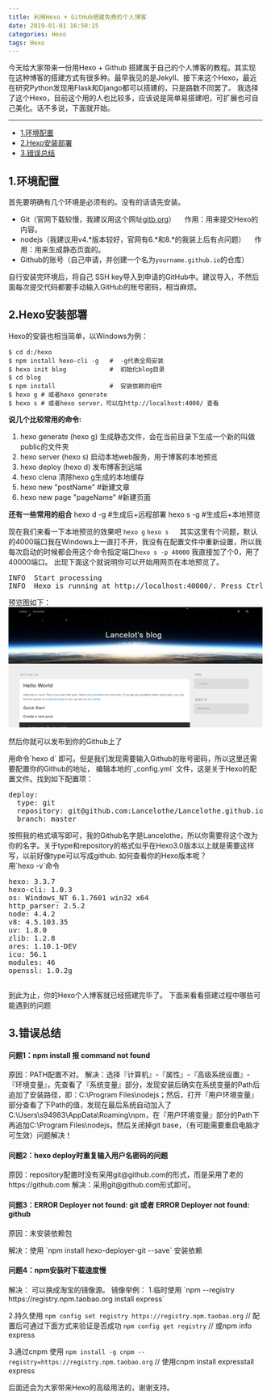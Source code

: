 ```yaml
---
title: 利用Hexo + GitHub搭建免费的个人博客
date: 2019-01-01 16:50:15
categories: Hexo
tags: Hexo
---
```


<p>今天给大家带来一份用Hexo + Github 搭建属于自己的个人博客的教程。其实现在这种博客的搭建方式有很多种。最早我见的是Jekyll、接下来这个Hexo，最近在研究Python发现用Flask和Django都可以搭建的，只是路数不同罢了。
我选择了这个Hexo，目前这个用的人也比较多，应该说是简单易搭建吧，可扩展也可自己美化。话不多说，下面就开始。</p>


----------
* [1.环境配置](#1)
* [2.Hexo安装部署](#2)
* [3.错误总结](#3)


<h2 id="1">1.环境配置</h2>
首先要明确有几个环境是必须有的。没有的话请先安装。

- Git（官网下载较慢，我建议用这个网址[gitb,org](http://gitb.org/)）
　作用：用来提交Hexo的内容。
- nodejs（我建议用v4.\*版本较好，官网有6.\*和8.\*的我装上后有点问题）
　作用：用来生成静态页面的。
- Github的账号（自己申请，并创建一个名为`yourname.github.io`的仓库）

自行安装完环境后，将自己 SSH key导入到申请的GitHub中。建议导入，不然后面每次提交代码都要手动输入GitHub的账号密码，相当麻烦。

<h2 id="2">2.Hexo安装部署</h2>
Hexo的安装也相当简单，以Windows为例：
<pre><code class="bash">$ cd d:/hexo
$ npm install hexo-cli -g   #  -g代表全局安装
$ hexo init blog            #  初始化blog目录
$ cd blog
$ npm install               #  安装依赖的组件
$ hexo g # 或者hexo generate
$ hexo s # 或者hexo server，可以在http://localhost:4000/ 查看</code></pre>
<b>说几个比较常用的命令:</b>

1. hexo generate (hexo g) 生成静态文件，会在当前目录下生成一个新的叫做public的文件夹
2. hexo server (hexo s) 启动本地web服务，用于博客的本地预览
3. hexo deploy (hexo d) 发布博客到远端
4. hexo clena 清除hexo g生成的本地缓存
5. hexo new "postName" #新建文章
6. hexo new page "pageName" #新建页面

<b>还有一些常用的组合</b>
hexo d -g #生成后+远程部署
hexo s -g #生成后+本地预览

现在我们来看一下本地预览的效果吧
`hexo g`
`hexo s`
　
其实这里有个问题，默认的4000端口我在Windows上一直打不开，我没有在配置文件中重新设置，所以我每次启动的时候都会用这个命令指定端口`hexo s -p 40000` 我直接加了个0，用了40000端口。
出现下面这个就说明你可以开始用网页在本地预览了。
<pre>INFO  Start processing
INFO  Hexo is running at http://localhost:40000/. Press Ctrl+C to stop.
</pre>
预览图如下：
![预览效果](/images/20170703161639.png)

<p>然后你就可以发布到你的Github上了</p>
用命令`hexo d` 即可。但是我们发现需要输入Github的账号密码，所以这里还需要配置你的Github的地址，
编辑本地的`_config.yml` 文件，这是关于Hexo的配置文件。找到如下配置项：
<pre>deploy:
  type: git
  repository: git@github.com:Lancelothe/Lancelothe.github.io.git
  branch: master
</pre>
按照我的格式填写即可，我的Github名字是Lancelothe，所以你需要将这个改为你的名字。关于type和repository的格式似乎在Hexo3.0版本以上就是需要这样写，以前好像type可以写成github.
如何查看你的Hexo版本呢？
　　<br/>用`hexo -v`命令
<pre>hexo: 3.3.7
hexo-cli: 1.0.3
os: Windows_NT 6.1.7601 win32 x64
http_parser: 2.5.2
node: 4.4.2
v8: 4.5.103.35
uv: 1.8.0
zlib: 1.2.8
ares: 1.10.1-DEV
icu: 56.1
modules: 46
openssl: 1.0.2g

</pre>
<p>到此为止，你的Hexo个人博客就已经搭建完毕了。
下面来看看搭建过程中哪些可能遇到的问题</p>

<h2 id="3">3.错误总结</h2>
<h4>问题1：npm install 报 command not found</h4>
原因：PATH配置不对。
解决：选择『计算机』-『属性』-『高级系统设置』-『环境变量』，先查看了『系统变量』部分，发现安装后确实在系统变量的Path后追加了安装路径，即：C:\Program Files\nodejs；然后，打开『用户环境变量』部分查看了下Path的值，发现在最后系统自动加入了C:\Users\s94983\AppData\Roaming\npm，在『用户环境变量』部分的Path下再追加C:\Program Files\nodejs，然后关闭掉git base，（有可能需要重启电脑才可生效）问题解决！

<h4>问题2：hexo deploy时重复输入用户名密码的问题</h4>
原因：repository配置时没有采用git@github.com的形式，而是采用了老的https://github.com
解决：采用git@github.com形式即可。

<h4>问题3：ERROR Deployer not found: git 或者 ERROR Deployer not found: github</h4>
原因：未安装依赖包</p>
解决：使用 `npm install hexo-deployer-git --save` 安装依赖

<h4>问题4：npm安装时下载速度慢</h4>
解决： 可以换成淘宝的镜像源。
镜像举例：
1.临时使用
`npm --registry https://registry.npm.taobao.org install express`

2.持久使用
`npm config set registry https://registry.npm.taobao.org`
// 配置后可通过下面方式来验证是否成功
`npm config get registry`
// 或npm info express

3.通过cnpm
  使用
`npm install -g cnpm --registry=https://registry.npm.taobao.org`
// 使用cnpm install expresstall express

后面还会为大家带来Hexo的高级用法的，谢谢支持。
